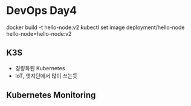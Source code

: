 # DevOps Day4

docker build -t hello-node:v2
kubectl set image deployment/hello-node hello-node=hello-node:v2

## K3S
* 경량화된 Kubernetes
* IoT, 엣지단에서 많이 쓰는듯

## Kubernetes Monitoring

<!--stackedit_data:
eyJoaXN0b3J5IjpbLTE1NTQ2NzQ3MCwtNzUxNDY3MzAxXX0=
-->